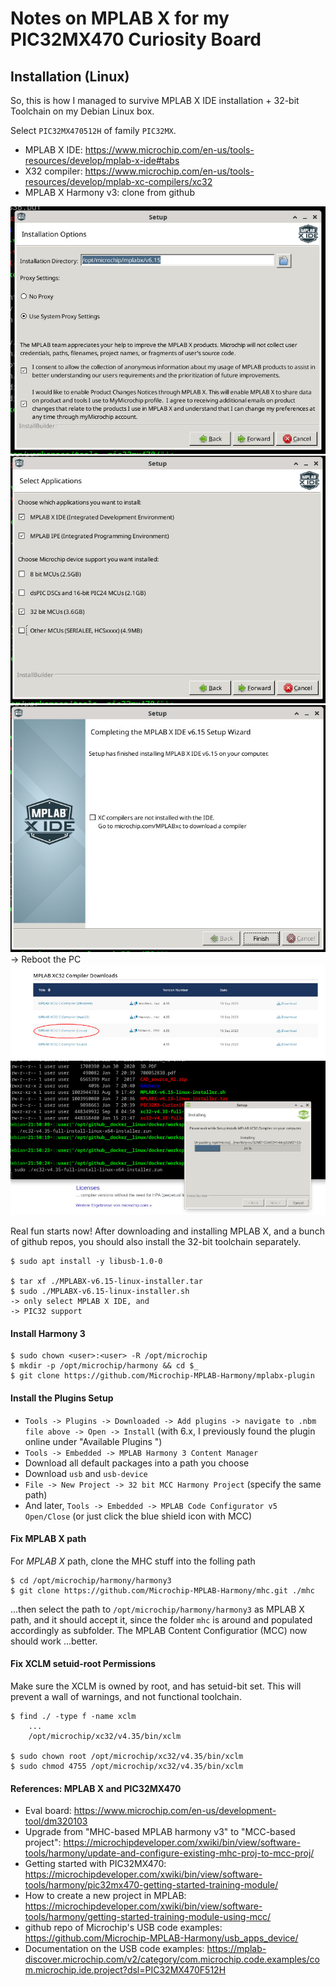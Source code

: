 # Notes on MPLAB X for my PIC32MX470 Curiosity Board

## Installation (Linux)

So, this is how I managed to survive MPLAB X IDE installation + 32-bit
Toolchain on my Debian Linux box.  

Select `PIC32MX470512H` of family `PIC32MX`.  

- MPLAB X IDE: https://www.microchip.com/en-us/tools-resources/develop/mplab-x-ide#tabs  
- X32 compiler: https://www.microchip.com/en-us/tools-resources/develop/mplab-xc-compilers/xc32  
- MPLAB X Harmony v3: clone from github  

![Installation01](./pics/installation/0001.jpg)  
![Installation02](./pics/installation/0002.jpg)  
![Installation03](./pics/installation/0003.jpg)  
-> Reboot the PC  
![Installation04](./pics/installation/0004.jpg)  
![Installation05](./pics/installation/0005.jpg)  

Real fun starts now! After downloading and installing MPLAB X, and a bunch of github repos, you should also install the 32-bit toolchain separately.  

```
$ sudo apt install -y libusb-1.0-0

$ tar xf ./MPLABX-v6.15-linux-installer.tar
$ sudo ./MPLABX-v6.15-linux-installer.sh
-> only select MPLAB X IDE, and
-> PIC32 support
```

#### Install Harmony 3  
```
$ sudo chown <user>:<user> -R /opt/microchip
$ mkdir -p /opt/microchip/harmony && cd $_
$ git clone https://github.com/Microchip-MPLAB-Harmony/mplabx-plugin
```

#### Install the Plugins Setup   

- `Tools -> Plugins -> Downloaded -> Add plugins -> navigate to .nbm file above -> Open -> Install` (with 6.x, I previously found the plugin online under "Available Plugins ")
- `Tools -> Embedded -> MPLAB Harmony 3 Content Manager`
- Download all default packages into a path you choose
- Download `usb` and `usb-device`
- `File -> New Project -> 32 bit MCC Harmony Project` (specify the same path)
- And later, `Tools -> Embedded -> MPLAB Code Configurator v5 Open/Close` (or just click the blue shield icon with MCC)

#### Fix MPLAB X path

For _MPLAB X_ path, clone the MHC stuff into the folling path  
```
$ cd /opt/microchip/harmony/harmony3
$ git clone https://github.com/Microchip-MPLAB-Harmony/mhc.git ./mhc
```
...then select the path to `/opt/microchip/harmony/harmony3` as MPLAB X path, and it should accept it, since the folder `mhc` is around and populated accordingly as subfolder. The MPLAB Content Configuratior (MCC) now should work ...better.  

#### Fix XCLM setuid-root Permissions

Make sure the XCLM is owned by root, and has setuid-bit set. This will prevent a wall of warnings, and not functional toolchain.  
```
$ find ./ -type f -name xclm
    ...
	/opt/microchip/xc32/v4.35/bin/xclm

$ sudo chown root /opt/microchip/xc32/v4.35/bin/xclm
$ sudo chmod 4755 /opt/microchip/xc32/v4.35/bin/xclm
```

#### References: MPLAB X and PIC32MX470  

- Eval board: https://www.microchip.com/en-us/development-tool/dm320103
- Upgrade from "MHC-based MPLAB harmony v3" to "MCC-based project": https://microchipdeveloper.com/xwiki/bin/view/software-tools/harmony/update-and-configure-existing-mhc-proj-to-mcc-proj/
- Getting started with PIC32MX470: https://microchipdeveloper.com/xwiki/bin/view/software-tools/harmony/pic32mx470-getting-started-training-module/
- How to create a new project in MPLAB: https://microchipdeveloper.com/xwiki/bin/view/software-tools/harmony/getting-started-training-module-using-mcc/
- github repo of Microchip's USB code examples: https://github.com/Microchip-MPLAB-Harmony/usb_apps_device/
- Documentation on the USB code examples: https://mplab-discover.microchip.com/v2/category/com.microchip.code.examples/com.microchip.ide.project?dsl=PIC32MX470F512H

